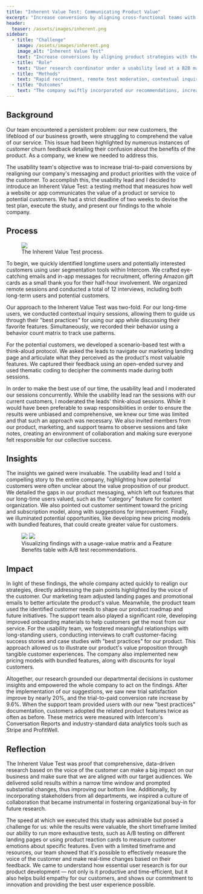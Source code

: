 ```yaml
---
title: "Inherent Value Test: Communicating Product Value"
excerpt: "Increase conversions by aligning cross-functional teams with the voice of the customer."
header:
  teaser: /assets/images/inherent.png
sidebar:
  - title: "Challenge"
    image: /assets/images/inherent.png
    image_alt: "Inherent Value Test"
    text: "Increase conversions by aligning product strategies with the voice of the customer."
  - title: "Role"
    text: "User research coordinator under a usability lead at a B2B marketing SaaS company."
  - title: "Methods"
    text: "Rapid recruitment, remote test moderation, contextual inquiry, scenario-based testing, think-aloud protocol, cross-functional team collaboration"
  - title: "Outcomes"
    text: "The company swiftly incorporated our recommendations, increasing trial-to-paid conversion by 9.6%."
---
```


## Background
Our team encountered a persistent problem: our new customers, the lifeblood of our business growth, were struggling to comprehend the value of our service. This issue had been highlighted by numerous instances of customer churn feedback detailing their confusion about the benefits of the product. As a company, we knew we needed to address this.

The usability team's objective was to increase trial-to-paid conversions by realigning our company's messaging and product priorities with the voice of the customer. To accomplish this, the usability lead and I decided to introduce an Inherent Value Test: a testing method that measures how well a website or app communicates the value of a product or service to potential customers. We had a strict deadline of two weeks to devise the test plan, execute the study, and present our findings to the whole company.

## Process

<figure>
    <a href="/research/assets/images/inherent_timeline.png"><img src="/research/assets/images/inherent_timeline.png"></a>
    <figcaption>The Inherent Value Test process.</figcaption>
</figure>

To begin, we quickly identified longtime users and potentially interested customers using user segmentation tools within Intercom. We crafted eye-catching emails and in-app messages for recruitment, offering Amazon gift cards as a small thank you for their half-hour involvement. We organized remote sessions and conducted a total of 12 interviews, including both long-term users and potential customers.

Our approach to the Inherent Value Test was two-fold. For our long-time users, we conducted contextual inquiry sessions, allowing them to guide us through their "best practices" for using our app while discussing their favorite features. Simultaneously, we recorded their behavior using a behavior count matrix to track use patterns.

For the potential customers, we developed a scenario-based test with a think-aloud protocol. We asked the leads to navigate our marketing landing page and articulate what they perceived as the product's most valuable features. We captured their feedback using an open-ended survey and used thematic coding to decipher the comments made during both sessions.

In order to make the best use of our time, the usability lead and I moderated our sessions concurrently. While the usability lead ran the sessions with our current customers, I moderated the leads' think-aloud sessions. While it would have been preferable to swap responsibilities in order to ensure the results were unbiased and comprehensive, we knew our time was limited and that such an approach was necessary. We also invited members from our product, marketing, and support teams to observe sessions and take notes, creating an environment of collaboration and making sure everyone felt responsible for our collective success.

## Insights
The insights we gained were invaluable. The usability lead and I told a compelling story to the entire company, highlighting how potential customers were often unclear about the value proposition of our product. We detailed the gaps in our product messaging, which left out features that our long-time users valued, such as the "category" feature for content organization. We also pointed out customer sentiment toward the pricing and subscription model, along with suggestions for improvement. Finally, we illuminated potential opportunities, like developing new pricing models with bundled features, that could create greater value for customers.

<figure class="half">
    <a href="/research/assets/images/inherent_quad.png"><img src="/research/assets/images/inherent_quad.png"></a>
    <a href="/research/assets/images/inherent_fab.png"><img src="/research/assets/images/inherent_fab.png"></a>
    <figcaption>Visualizing findings with a usage-value matrix and a Feature Benefits table with A/B test recommendations.</figcaption>
</figure>


## Impact
In light of these findings, the whole company acted quickly to realign our strategies, directly addressing the pain points highlighted by the voice of the customer. Our marketing team adjusted landing pages and promotional emails to better articulate the product's value. Meanwhile, the product team used the identified customer needs to shape our product roadmap and future initiatives. The support team also played a significant role, developing improved onboarding materials to help customers get the most from our service. For the usability team, we fostered meaningful relationships with long-standing users, conducting interviews to craft customer-facing success stories and case studies with "best practices" for our product. This approach allowed us to illustrate our product's value proposition through tangible customer experiences. The company also implemented new pricing models with bundled features, along with discounts for loyal customers.

Altogether, our research grounded our departmental decisions in customer insights and empowered the whole company to act on the findings. After the implementation of our suggestions, we saw new trial satisfaction improve by nearly 20%, and the trial-to-paid conversion rate increase by 9.6%. When the support team provided users with our new "best practices" documentation, customers adopted the related product features twice as often as before. These metrics were measured with Intercom's Conversation Reports and industry-standard data analytics tools such as Stripe and ProfitWell. 

## Reflection
The Inherent Value Test was proof that comprehensive, data-driven research based on the voice of the customer can make a big impact on our business and make sure that we are aligned with our target audiences. We delivered solid results within a narrow time window and prompted substantial changes, thus improving our bottom line. Additionally, by incorporating stakeholders from all departments, we inspired a culture of collaboration that became instrumental in fostering organizational buy-in for future research.

The speed at which we executed this study was admirable but posed a challenge for us: while the results were valuable, the short timeframe limited our ability to run more exhaustive tests, such as A/B testing on different landing pages or using product reaction cards to measure customer emotions about specific features. Even with a limited timeframe and resources, our team showed that it's possible to effectively measure the voice of the customer and make real-time changes based on their feedback. We came to understand how essential user research is for our product development — not only is it productive and time-efficient, but it also helps build empathy for our customers, and shows our commitment to innovation and providing the best user experience possible.
